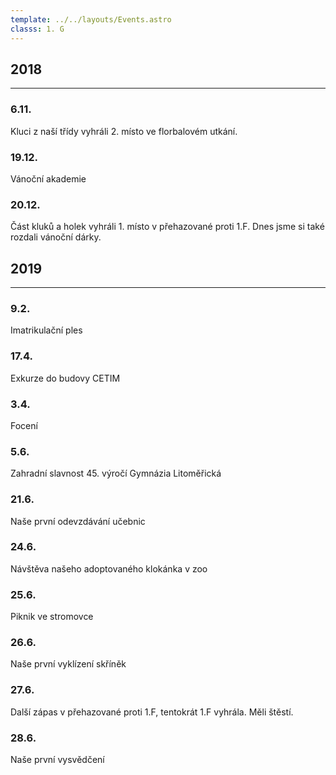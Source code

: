 ```yaml
---
template: ../../layouts/Events.astro
classs: 1. G
---
```


## 2018
---
### 6.11.
Kluci z naší třídy vyhráli 2. místo ve florbalovém utkání. 

### 19.12.
Vánoční akademie 

### 20.12.
Část kluků a holek vyhráli 1. místo v přehazované proti 1.F. Dnes jsme si také rozdali vánoční dárky. 

## 2019
---
### 9.2.
Imatrikulační ples 

### 17.4.
Exkurze do budovy CETIM 

### 3.4.
Focení 

### 5.6.
Zahradní slavnost 45. výročí Gymnázia Litoměřická 

### 21.6.
Naše první odevzdávání učebnic 

### 24.6.
Návštěva našeho adoptovaného klokánka v zoo 

### 25.6.
Piknik ve stromovce 

### 26.6.
Naše první vyklízení skříněk 

### 27.6.
Další zápas v přehazované proti 1.F, tentokrát 1.F vyhrála. Měli štěstí. 

### 28.6.
Naše první vysvědčení 